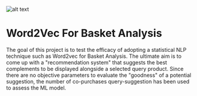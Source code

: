 ![alt text](https://github.com/FuZiyang00/Word2Vec-For-Basket-Analysis/main/copertina_word2vec.jpeg?raw=true)

# Word2Vec For Basket Analysis
The goal of this project is to test the efficacy of adopting a statistical NLP technique such as Word2vec for Basket Analysis. 
The ultimate aim is to come up with a "recommendation system" that suggests the best complements to be displayed alongside a selected query product. 
Since there are no objective parameters to evaluate the "goodness" of a potential suggestion, the number of co-purchases query-suggestion has been used to assess the ML model. 


